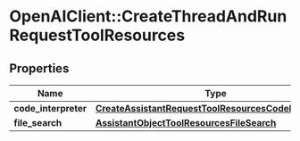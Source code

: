 # OpenAIClient::CreateThreadAndRunRequestToolResources

## Properties
Name | Type | Description | Notes
------------ | ------------- | ------------- | -------------
**code_interpreter** | [**CreateAssistantRequestToolResourcesCodeInterpreter**](CreateAssistantRequestToolResourcesCodeInterpreter.md) |  | [optional] 
**file_search** | [**AssistantObjectToolResourcesFileSearch**](AssistantObjectToolResourcesFileSearch.md) |  | [optional] 

